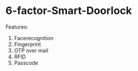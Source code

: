 # 6-factor-Smart-Doorlock
Features:
1. Facerecognition
2. Fingerprint
3. OTP over mail
4. RFID
5. Passcode
